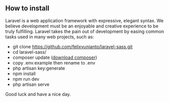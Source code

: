 ## How to install

Laravel is a web application framework with expressive, elegant syntax. We believe development must be an enjoyable and creative experience to be truly fulfilling. Laravel takes the pain out of development by easing common tasks used in many web projects, such as:

- git clone https://github.com/felixyunianto/laravel-sass.git
- cd laravel-sass/
- composer update ([download composer](https://getcomposer.org/))
- copy .env.example then rename to .env
- php artisan key:generate
- npm install
- npm run dev
- php artisan serve

Good luck and have a nice day.